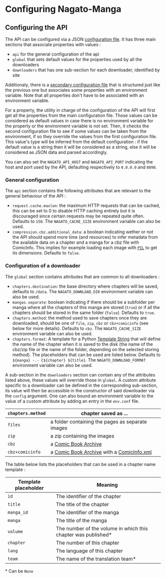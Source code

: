 # Configuring Nagato-Manga

## Configuring the API

The API can be configured via a JSON [configuration file](../api/config/conf.json). It has three main sections that associate properties with values :
 - `api` for the general configuration of the api
 - `global` that sets default values for the properties used by all the downloaders
 - `downloaders` that has one sub-section for each downloader, identified by site

Additionaly, there is a [secondary configuration file](../api/config/env.json) that is structured just like the previous one but associates some properties with an environment variable. Note that all properties don't have to be associated with an environment variable.

For a property, the utility in charge of the configuration of the API will first get all the properties from the main configuration file. Those values can be considered as default values in case there is no environment variable for the property or the environment variable is not set. Then, it checks the second configuration file to see if some values can be taken from the environment, if so they override the values from the first configuration file. This value's type will be inferred from the default configuration : if the default value is a string then it will be considered as a string, else it will be considered as JSON data and parsed accordingly.

You can also set the `NAGATO_API_HOST` and `NAGATO_API_PORT` indicating the host and port used by the API, defaulting respectively to `0.0.0.0` and `8090`. 

### General configuration

The `api` section contains the following attributes that are relevant to the general behaviour of the API :
 - `request.cache.maxlen`: the maximum HTTP requests that can be cached, this can be set to 0 to disable HTTP caching entirely but it is discouraged since certain requests may be repeated quite often. Defaults to `150`. The `NAGATO_CACHE_SIZE` environment variable can also be used.
 - `compression.cbz.additional_data`: a boolean indicating wether or not the API should spend more time (and resources) to infer metadata from the available data on a chapter and a manga for a cbz file with ComicInfo. This implies for example loading each image with [`PIL`](https://pillow.readthedocs.io/en/stable/) to get its dimensions. Defaults to `false`.

### Configuration of a downloader

The `global` section contains attributes that are common to all downloaders : 
 - `chapters.destination`: the base directory where chapters will be saved, defaults to `/data`. The `NAGATO_DOWNLOAD_DIR` environment variable can also be used.
 - `mangas.separate`: boolean indicating if there should be a subfolder per manga where all the chapters of this manga are stored (`true`) or if all the chapters should be stored in the same folder (`false`). Defaults to `true`.
 - `chapters.method`: the method used to save chapters once they are downloaded, should be one of `file`, `zip`, `cbz` or `cbz+comicinfo` (see below for more details). Defaults to `cbz`. The `NAGATO_CACHE_SIZE` environment variable can also be used.
 - `chapters.format`: A template for a Python [Template String] that will define the name of the chapter when it is saved to the disk (the name of the cbz/zip file or the name of the folder, depending on the selected storing method). The placeholders that can be used are listed below. Defaults to `${manga} -.- C${chapter} ${title}`. The `NAGATO_DOWNLOAD_FORMAT` environment variable can also be used.

A sub-section in the `downloaders` section can contain any of the attributes listed above, these values will override those in `global`. A custom attribute specific to a downloader can be defined in the corresponding sub-section, its value will then be accessible in the constructor of said downloader via the `config` argument. One can also bound an environment variable to the value of a custom attribute by adding an entry in the `env.conf` file.

| `chapters.method` | chapter saved as ...                             |
|-------------------|--------------------------------------------------|
| `files`           | a folder containing the pages as separate images |
| `zip`             | a zip containing the images                      |
| `cbz`             | a [Comic Book Archive]                           |
| `cbz+comicinfo`   | a [Comic Book Archive] with a [ComicInfo.xml]    |

The table below lists the placeholders that can be used in a chapter name template :

| Template placeholder | Meaning                                                        |
|----------------------|----------------------------------------------------------------|
| `id`                 | The identifier of the chapter                                  |
| `title`              | The title of the chapter                                       |
| `manga_id`           | The identifier of the manga                                    |
| `manga`              | The title of the manga                                         |
| `volume`             | The number of the volume in which this chapter was published\* |
| `chapter`            | The number of this chapter                                     |
| `lang`               | The language of this chapter                                   |
| `team`               | The name of the translation team\*                             |

\* Can be `None`


[Template String]: https://docs.python.org/3/library/string.html#template-strings
[Comic Book Archive]: https://en.wikipedia.org/wiki/Comic_book_archive
[ComicInfo.xml]: https://github.com/anansi-project/comicinfo